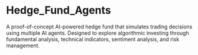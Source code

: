 # Hedge_Fund_Agents
A proof-of-concept AI-powered hedge fund that simulates trading decisions using multiple AI agents. Designed to explore algorithmic investing through fundamental analysis, technical indicators, sentiment analysis, and risk management.
